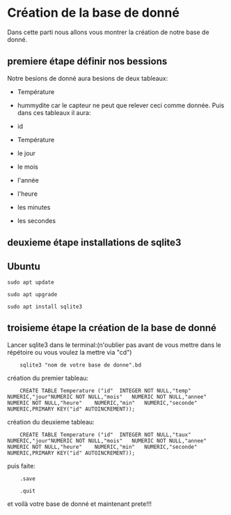 # Création de la base de donné

Dans cette parti nous allons vous montrer la création de notre base de donné.

## premiere étape définir nos bessions 
Notre besions de donné aura besions de  deux tableaux:
- Température
- hummydite
car le capteur ne peut que relever ceci comme donnée. Puis dans ces tableaux il aura:

- id 
- Température
- le jour
- le mois 
- l'année
- l'heure
- les minutes
- les secondes

## deuxieme étape installations de sqlite3
## Ubuntu

```shell
sudo apt update
```
```shell
sudo apt upgrade
```
```shell
sudo apt install sqlite3
```
## troisieme étape la création de la base de donné
Lancer sqlite3 dans le terminal:(n'oublier pas avant de vous mettre dans le répétoire ou vous voulez la mettre via "cd")
```shell
    sqlite3 "nom de votre base de donne".bd
```
création du premier tableau:
```shell
    CREATE TABLE Temperature ("id"	INTEGER NOT NULL,"temp"	NUMERIC,"jour"NUMERIC NOT NULL,"mois"	NUMERIC NOT NULL,"annee"	NUMERIC NOT NULL,"heure"	NUMERIC,"min"	NUMERIC,"seconde"	NUMERIC,PRIMARY KEY("id" AUTOINCREMENT));
```
création du deuxieme tableau:
```shell
    CREATE TABLE Temperature ("id"	INTEGER NOT NULL,"taux"	NUMERIC,"jour"NUMERIC NOT NULL,"mois"	NUMERIC NOT NULL,"annee"	NUMERIC NOT NULL,"heure"	NUMERIC,"min"	NUMERIC,"seconde"	NUMERIC,PRIMARY KEY("id" AUTOINCREMENT));
```
puis faite:
```shell
    .save
```
```shell
    .quit
```
et voilà votre base de donné et maintenant prete!!!



